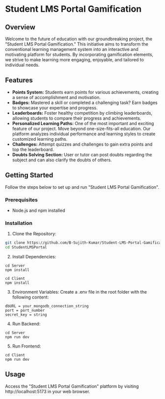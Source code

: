 # Student LMS Portal Gamification

## Overview

Welcome to the future of education with our groundbreaking project, the "Student LMS Portal Gamification." This initiative aims to transform the conventional learning management system into an interactive and motivating platform for students. By incorporating gamification elements, we strive to make learning more engaging, enjoyable, and tailored to individual needs.

## Features

- **Points System:** Students earn points for various achievements, creating a sense of accomplishment and motivation.
- **Badges:** Mastered a skill or completed a challenging task? Earn badges to showcase your expertise and progress.
- **Leaderboards:** Foster healthy competition by climbing leaderboards, allowing students to compare their progress and achievements.
- **Personalized Learning Paths:** One of the most important and exciting feature of our project. Move beyond one-size-fits-all education. Our platform analyzes individual performance and learning styles to create customized learning paths.
- **Challenges:** Attempt quizzes and challenges to gain extra points and top the leaderboard.
- **Doubts Solving Section:** User or tutor can post doubts regarding the subject and can also clarify the doubts of others.

## Getting Started

Follow the steps below to set up and run "Student LMS Portal Gamification".

### Prerequisites

- Node.js and npm installed

### Installation

1. Clone the Repository:

```bash
git clone https://github.com/B-Sujith-Kumar/Student-LMS-Portal-Gamification.git
cd StudentLMSPortal
```
2. Install Dependencies:
```
cd Server
npm install
```
```
cd Client
npm install
```
3. Environment Variables: Create a .env file in the root folder with the following content:
 ```
dbURL = your_mongodb_connection_string
port = port_number
secret_key = string
```
4. Run Backend:
```
cd Server
npm run dev
```
5. Run Frontend:
```
cd Client
npm run dev
```
## Usage
Access the "Student LMS Portal Gamification" platform by visiting http://localhost:5173 in your web browser.


